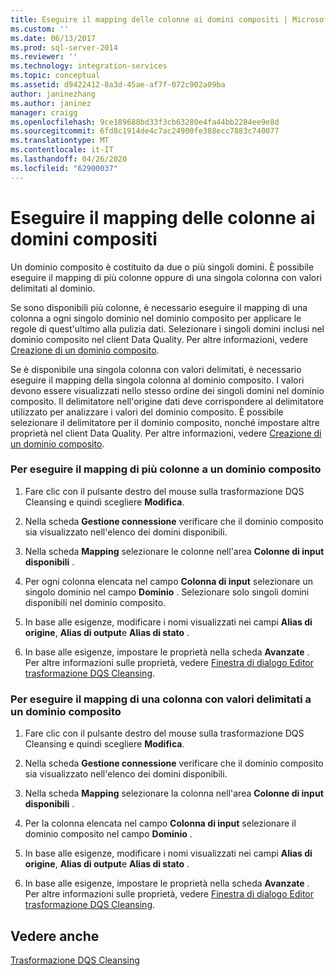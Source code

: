 ```yaml
---
title: Eseguire il mapping delle colonne ai domini compositi | Microsoft Docs
ms.custom: ''
ms.date: 06/13/2017
ms.prod: sql-server-2014
ms.reviewer: ''
ms.technology: integration-services
ms.topic: conceptual
ms.assetid: d9422412-8a3d-45ae-af7f-072c902a09ba
author: janinezhang
ms.author: janinez
manager: craigg
ms.openlocfilehash: 9ce189688bd33f3cb63280e4fa44bb2284ee9e8d
ms.sourcegitcommit: 6fd8c1914de4c7ac24900fe388ecc7883c740077
ms.translationtype: MT
ms.contentlocale: it-IT
ms.lasthandoff: 04/26/2020
ms.locfileid: "62900037"
---
```

# <a name="map-columns-to-composite-domains"></a>Eseguire il mapping delle colonne ai domini compositi
  Un dominio composito è costituito da due o più singoli domini. È possibile eseguire il mapping di più colonne oppure di una singola colonna con valori delimitati al dominio.  
  
 Se sono disponibili più colonne, è necessario eseguire il mapping di una colonna a ogni singolo dominio nel dominio composito per applicare le regole di quest'ultimo alla pulizia dati. Selezionare i singoli domini inclusi nel dominio composito nel client Data Quality. Per altre informazioni, vedere [Creazione di un dominio composito](../../../data-quality-services/create-a-composite-domain.md).  
  
 Se è disponibile una singola colonna con valori delimitati, è necessario eseguire il mapping della singola colonna al dominio composito. I valori devono essere visualizzati nello stesso ordine dei singoli domini nel dominio composito. Il delimitatore nell'origine dati deve corrispondere al delimitatore utilizzato per analizzare i valori del dominio composito. È possibile selezionare il delimitatore per il dominio composito, nonché impostare altre proprietà nel client Data Quality. Per altre informazioni, vedere [Creazione di un dominio composito](../../../data-quality-services/create-a-composite-domain.md).  
  
### <a name="to-map-multiple-columns-to-a-composite-domain"></a>Per eseguire il mapping di più colonne a un dominio composito  
  
1.  Fare clic con il pulsante destro del mouse sulla trasformazione DQS Cleansing e quindi scegliere **Modifica**.  
  
2.  Nella scheda **Gestione connessione** verificare che il dominio composito sia visualizzato nell'elenco dei domini disponibili.  
  
3.  Nella scheda **Mapping** selezionare le colonne nell'area **Colonne di input disponibili** .  
  
4.  Per ogni colonna elencata nel campo **Colonna di input** selezionare un singolo dominio nel campo **Dominio** . Selezionare solo singoli domini disponibili nel dominio composito.  
  
5.  In base alle esigenze, modificare i nomi visualizzati nei campi **Alias di origine**, **Alias di output**e **Alias di stato** .  
  
6.  In base alle esigenze, impostare le proprietà nella scheda **Avanzate** . Per altre informazioni sulle proprietà, vedere [Finestra di dialogo Editor trasformazione DQS Cleansing](../../dqs-cleansing-transformation-editor-dialog-box.md).  
  
### <a name="to-map-a-column-with-delimited-values-to-a-composite-domain"></a>Per eseguire il mapping di una colonna con valori delimitati a un dominio composito  
  
1.  Fare clic con il pulsante destro del mouse sulla trasformazione DQS Cleansing e quindi scegliere **Modifica**.  
  
2.  Nella scheda **Gestione connessione** verificare che il dominio composito sia visualizzato nell'elenco dei domini disponibili.  
  
3.  Nella scheda **Mapping** selezionare la colonna nell'area **Colonne di input disponibili** .  
  
4.  Per la colonna elencata nel campo **Colonna di input** selezionare il dominio composito nel campo **Dominio** .  
  
5.  In base alle esigenze, modificare i nomi visualizzati nei campi **Alias di origine**, **Alias di output**e **Alias di stato** .  
  
6.  In base alle esigenze, impostare le proprietà nella scheda **Avanzate** . Per altre informazioni sulle proprietà, vedere [Finestra di dialogo Editor trasformazione DQS Cleansing](../../dqs-cleansing-transformation-editor-dialog-box.md).  
  
## <a name="see-also"></a>Vedere anche  
 [Trasformazione DQS Cleansing](dqs-cleansing-transformation.md)  
  
  
